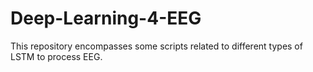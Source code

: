 # Deep-Learning-4-EEG
This repository encompasses some scripts related to different types of LSTM to process EEG. 
